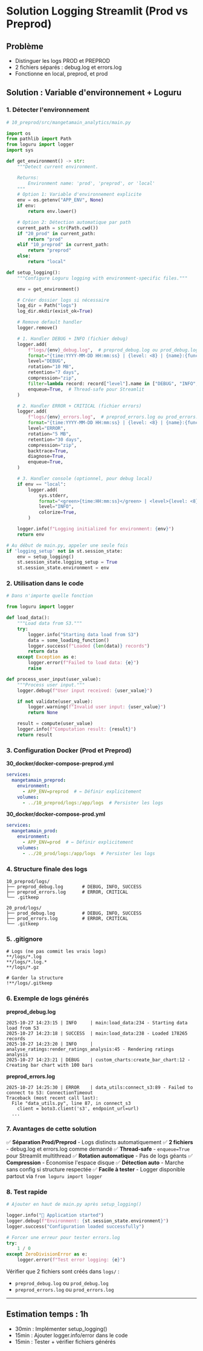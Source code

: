 # Solution Logging Streamlit (Prod vs Preprod)

## Problème
- Distinguer les logs PROD et PREPROD
- 2 fichiers séparés : debug.log et errors.log
- Fonctionne en local, preprod, et prod

## Solution : Variable d'environnement + Loguru

### 1. Détecter l'environnement

```python
# 10_preprod/src/mangetamain_analytics/main.py

import os
from pathlib import Path
from loguru import logger
import sys

def get_environment() -> str:
    """Detect current environment.

    Returns:
        Environment name: 'prod', 'preprod', or 'local'
    """
    # Option 1: Variable d'environnement explicite
    env = os.getenv("APP_ENV", None)
    if env:
        return env.lower()

    # Option 2: Détection automatique par path
    current_path = str(Path.cwd())
    if "20_prod" in current_path:
        return "prod"
    elif "10_preprod" in current_path:
        return "preprod"
    else:
        return "local"

def setup_logging():
    """Configure Loguru logging with environment-specific files."""

    env = get_environment()

    # Créer dossier logs si nécessaire
    log_dir = Path("logs")
    log_dir.mkdir(exist_ok=True)

    # Remove default handler
    logger.remove()

    # 1. Handler DEBUG + INFO (fichier debug)
    logger.add(
        f"logs/{env}_debug.log",  # preprod_debug.log ou prod_debug.log
        format="{time:YYYY-MM-DD HH:mm:ss} | {level: <8} | {name}:{function}:{line} - {message}",
        level="DEBUG",
        rotation="10 MB",
        retention="7 days",
        compression="zip",
        filter=lambda record: record["level"].name in ["DEBUG", "INFO", "SUCCESS"],
        enqueue=True,  # Thread-safe pour Streamlit
    )

    # 2. Handler ERROR + CRITICAL (fichier errors)
    logger.add(
        f"logs/{env}_errors.log",  # preprod_errors.log ou prod_errors.log
        format="{time:YYYY-MM-DD HH:mm:ss} | {level: <8} | {name}:{function}:{line} - {message}",
        level="ERROR",
        rotation="5 MB",
        retention="30 days",
        compression="zip",
        backtrace=True,
        diagnose=True,
        enqueue=True,
    )

    # 3. Handler console (optionnel, pour debug local)
    if env == "local":
        logger.add(
            sys.stderr,
            format="<green>{time:HH:mm:ss}</green> | <level>{level: <8}</level> | <cyan>{function}</cyan> - <level>{message}</level>",
            level="INFO",
            colorize=True,
        )

    logger.info(f"Logging initialized for environment: {env}")
    return env

# Au début de main.py, appeler une seule fois
if 'logging_setup' not in st.session_state:
    env = setup_logging()
    st.session_state.logging_setup = True
    st.session_state.environment = env
```

### 2. Utilisation dans le code

```python
# Dans n'importe quelle fonction

from loguru import logger

def load_data():
    """Load data from S3."""
    try:
        logger.info("Starting data load from S3")
        data = some_loading_function()
        logger.success(f"Loaded {len(data)} records")
        return data
    except Exception as e:
        logger.error(f"Failed to load data: {e}")
        raise

def process_user_input(user_value):
    """Process user input."""
    logger.debug(f"User input received: {user_value}")

    if not validate(user_value):
        logger.warning(f"Invalid user input: {user_value}")
        return None

    result = compute(user_value)
    logger.info(f"Computation result: {result}")
    return result
```

### 3. Configuration Docker (Prod et Preprod)

**30_docker/docker-compose-preprod.yml**
```yaml
services:
  mangetamain_preprod:
    environment:
      - APP_ENV=preprod  # ← Définir explicitement
    volumes:
      - ../10_preprod/logs:/app/logs  # Persister les logs
```

**30_docker/docker-compose-prod.yml**
```yaml
services:
  mangetamain_prod:
    environment:
      - APP_ENV=prod  # ← Définir explicitement
    volumes:
      - ../20_prod/logs:/app/logs  # Persister les logs
```

### 4. Structure finale des logs

```
10_preprod/logs/
├── preprod_debug.log       # DEBUG, INFO, SUCCESS
├── preprod_errors.log      # ERROR, CRITICAL
└── .gitkeep

20_prod/logs/
├── prod_debug.log          # DEBUG, INFO, SUCCESS
├── prod_errors.log         # ERROR, CRITICAL
└── .gitkeep
```

### 5. .gitignore

```gitignore
# Logs (ne pas commit les vrais logs)
**/logs/*.log
**/logs/*.log.*
**/logs/*.gz

# Garder la structure
!**/logs/.gitkeep
```

### 6. Exemple de logs générés

**preprod_debug.log**
```
2025-10-27 14:23:15 | INFO     | main:load_data:234 - Starting data load from S3
2025-10-27 14:23:18 | SUCCESS  | main:load_data:238 - Loaded 178265 records
2025-10-27 14:23:20 | INFO     | analyse_ratings:render_ratings_analysis:45 - Rendering ratings analysis
2025-10-27 14:23:21 | DEBUG    | custom_charts:create_bar_chart:12 - Creating bar chart with 100 bars
```

**preprod_errors.log**
```
2025-10-27 14:25:30 | ERROR    | data_utils:connect_s3:89 - Failed to connect to S3: ConnectionTimeout
Traceback (most recent call last):
  File "data_utils.py", line 87, in connect_s3
    client = boto3.client('s3', endpoint_url=url)
  ...
```

### 7. Avantages de cette solution

✅ **Séparation Prod/Preprod** - Logs distincts automatiquement
✅ **2 fichiers** - debug.log et errors.log comme demandé
✅ **Thread-safe** - `enqueue=True` pour Streamlit multithread
✅ **Rotation automatique** - Pas de logs géants
✅ **Compression** - Économise l'espace disque
✅ **Détection auto** - Marche sans config si structure respectée
✅ **Facile à tester** - Logger disponible partout via `from loguru import logger`

### 8. Test rapide

```python
# Ajouter en haut de main.py après setup_logging()

logger.info("🚀 Application started")
logger.debug(f"Environment: {st.session_state.environment}")
logger.success("Configuration loaded successfully")

# Forcer une erreur pour tester errors.log
try:
    1 / 0
except ZeroDivisionError as e:
    logger.error(f"Test error logging: {e}")
```

Vérifier que 2 fichiers sont créés dans `logs/` :
- `preprod_debug.log` ou `prod_debug.log`
- `preprod_errors.log` ou `prod_errors.log`

---

## Estimation temps : 1h
- 30min : Implémenter setup_logging()
- 15min : Ajouter logger.info/error dans le code
- 15min : Tester + vérifier fichiers générés
